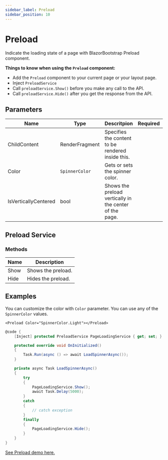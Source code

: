 ```yaml
---
sidebar_label: Preload
sidebar_position: 10
---
```


# Preload

Indicate the loading state of a page with BlazorBootstrap Preload component.

**Things to know when using the `Preload` component:**

- Add the `Preload` component to your current page or your layout page.
- Inject `PreloadService`
- Call `preloadService.Show()` before you make any call to the API.
- Call `preloadService.Hide()` after you get the response from the API.

## Parameters

| Name | Type | Descritpion | Required | Default |
|--|--|--|--|--|
| ChildContent | RenderFragment | Specifies the content to be rendered inside this. | | |
| Color | `SpinnerColor` | Gets or sets the spinner color. | | `SpinnerColor.None` |
| IsVerticallyCentered | bool | Shows the preload vertically in the center of the page. |  | `true` |

## Preload Service

### Methods

| Name | Description |
|--|--|
| Show | Shows the preload. |
| Hide | Hides the preload. |

## Examples

You can customize the color with `Color` parameter. You can use any of the `SpinnerColor` values.

```cshml
<Preload Color="SpinnerColor.Light"></Preload>
```

```cs {6,13,22}
@code {
    [Inject] protected PreloadService PageLoadingService { get; set; }

    protected override void OnInitialized()
    {
        Task.Run(async () => await LoadSpinnerAsync());
    }

    private async Task LoadSpinnerAsync()
    {
        try
        {
            PageLoadingService.Show();
            await Task.Delay(5000);
        }
        catch
        {
            // catch exception
        }
        finally
        {
            PageLoadingService.Hide();
        }
    }
}
```

[See Preload demo here.](https://demos.getblazorbootstrap.com/preload#examples)